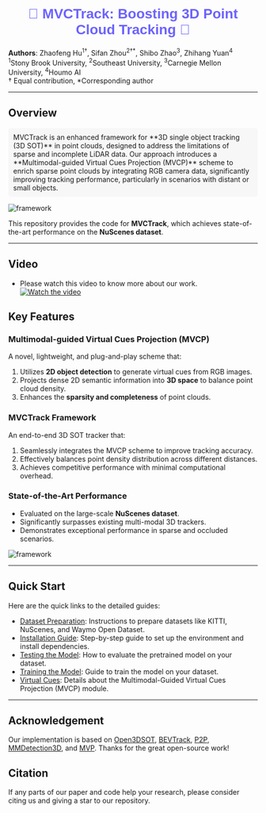 <h1 align="center" style="color:#6C63FF; font-family:Arial;">
  🚀 MVCTrack: Boosting 3D Point Cloud Tracking 🚀
</h1>


**Authors**: Zhaofeng Hu<sup>1†</sup>, Sifan Zhou<sup>2†*</sup>, Shibo Zhao<sup>3</sup>, Zhihang Yuan<sup>4</sup>  
<sup>1</sup>Stony Brook University, <sup>2</sup>Southeast University, <sup>3</sup>Carnegie Mellon University, <sup>4</sup>Houmo AI  
† Equal contribution, *Corresponding author  

---

## Overview
<p style="background:#F7F7F7; padding:10px; border-radius:5px;">
MVCTrack is an enhanced framework for **3D single object tracking (3D SOT)** in point clouds, designed to address the limitations of sparse and incomplete LiDAR data. Our approach introduces a **Multimodal-guided Virtual Cues Projection (MVCP)** scheme to enrich sparse point clouds by integrating RGB camera data, significantly improving tracking performance, particularly in scenarios with distant or small objects.
</p>

![framework](https://github.com/WindyHu001/MVCtrack/blob/master/figures/backbone.png)

This repository provides the code for **MVCTrack**, which achieves state-of-the-art performance on the **NuScenes dataset**.

---
## Video
 - Please watch this video to know more about our work.
[![Watch the video](https://img.youtube.com/vi/c-OPJ0PvvbA/maxresdefault.jpg)](https://www.youtube.com/watch?v=c-OPJ0PvvbA)


## Key Features
### **Multimodal-guided Virtual Cues Projection (MVCP)**
A novel, lightweight, and plug-and-play scheme that:
1. Utilizes **2D object detection** to generate virtual cues from RGB images.
2. Projects dense 2D semantic information into **3D space** to balance point cloud density.
3. Enhances the **sparsity and completeness** of point clouds.

### **MVCTrack Framework**
An end-to-end 3D SOT tracker that:
1. Seamlessly integrates the MVCP scheme to improve tracking accuracy.
2. Effectively balances point density distribution across different distances.
3. Achieves competitive performance with minimal computational overhead.

### **State-of-the-Art Performance**
- Evaluated on the large-scale **NuScenes dataset**.
- Significantly surpasses existing multi-modal 3D trackers.
- Demonstrates exceptional performance in sparse and occluded scenarios.

![framework](https://github.com/WindyHu001/MVCtrack/blob/master/figures/nuScenes.png)


---
## Quick Start

Here are the quick links to the detailed guides:

- [Dataset Preparation](notes/dataset.md): Instructions to prepare datasets like KITTI, NuScenes, and Waymo Open Dataset.
- [Installation Guide](notes/installation.md): Step-by-step guide to set up the environment and install dependencies.
- [Testing the Model](notes/test.md): How to evaluate the pretrained model on your dataset.
- [Training the Model](notes/train.md): Guide to train the model on your dataset.
- [Virtual Cues](notes/virtual_cues.md): Details about the Multimodal-Guided Virtual Cues Projection (MVCP) module.

---
## Acknowledgement

Our implementation is based on [Open3DSOT](https://github.com/Ghostish/Open3DSOT), [BEVTrack](https://github.com/xmm-prio/BEVTrack), [P2P](https://github.com/haooozi/P2P), [MMDetection3D](https://github.com/open-mmlab/mmdetection3d), and [MVP](https://github.com/tianweiy/MVP). Thanks for the great open-source work!

## Citation
If any parts of our paper and code help your research, please consider citing us and giving a star to our repository.


